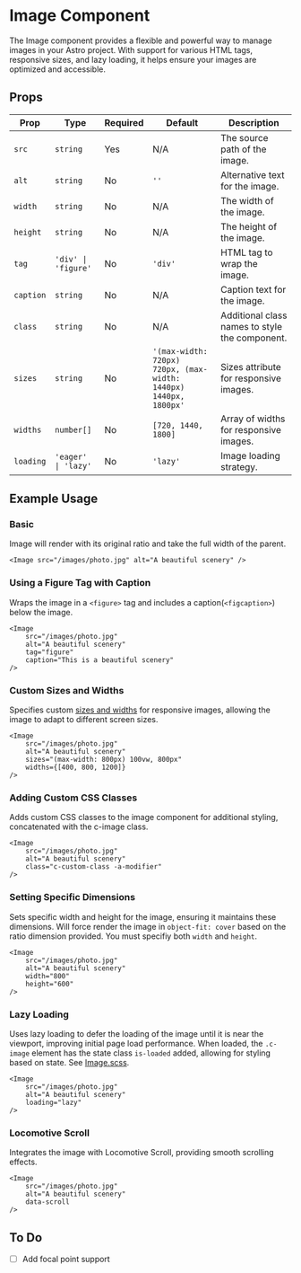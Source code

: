 # Image Component

The Image component provides a flexible and powerful way to manage images in your Astro project. With support for various HTML tags, responsive sizes, and lazy loading, it helps ensure your images are optimized and accessible.

## Props

| Prop       | Type                           | Required | Default                                                    | Description                                           |
|------------|--------------------------------|----------|------------------------------------------------------------|-------------------------------------------------------|
| `src`      | `string`                       | Yes      | N/A                                                        | The source path of the image.                         |
| `alt`      | `string`                       | No       | `''`                                                       | Alternative text for the image.                       |
| `width`    | `string`                       | No       | N/A                                                        | The width of the image.                               |
| `height`   | `string`                       | No       | N/A                                                        | The height of the image.                              |
| `tag`      | `'div' \| 'figure'`            | No       | `'div'`                                                    | HTML tag to wrap the image.                           |
| `caption`  | `string`                       | No       | N/A                                                        | Caption text for the image.                           |
| `class`    | `string`                       | No       | N/A                                                        | Additional class names to style the component.        |
| `sizes`    | `string`                       | No       | `'(max-width: 720px) 720px, (max-width: 1440px) 1440px, 1800px'` | Sizes attribute for responsive images.          |
| `widths`   | `number[]`                     | No       | `[720, 1440, 1800]`                                        | Array of widths for responsive images.                |
| `loading`  | `'eager' \| 'lazy'`            | No       | `'lazy'`                                                   | Image loading strategy.                               |


## Example Usage

### Basic

Image will render with its original ratio and take the full width of the parent.

```astro
<Image src="/images/photo.jpg" alt="A beautiful scenery" />
```

### Using a Figure Tag with Caption

Wraps the image in a `<figure>` tag and includes a caption(`<figcaption>`) below the image.

```astro
<Image 
    src="/images/photo.jpg" 
    alt="A beautiful scenery" 
    tag="figure" 
    caption="This is a beautiful scenery" 
/>
```

### Custom Sizes and Widths

Specifies custom [sizes and widths](https://docs.astro.build/en/guides/images/#widths) for responsive images, allowing the image to adapt to different screen sizes.

```astro
<Image 
    src="/images/photo.jpg" 
    alt="A beautiful scenery" 
    sizes="(max-width: 800px) 100vw, 800px" 
    widths={[400, 800, 1200]} 
/>
```

### Adding Custom CSS Classes

Adds custom CSS classes to the image component for additional styling, concatenated with the c-image class.

```astro
<Image 
    src="/images/photo.jpg" 
    alt="A beautiful scenery" 
    class="c-custom-class -a-modifier" 
/>
```

### Setting Specific Dimensions

Sets specific width and height for the image, ensuring it maintains these dimensions. Will force render the image in `object-fit: cover` based on the ratio dimension provided. You must specifiy both `width` and `height`.

```astro
<Image 
    src="/images/photo.jpg" 
    alt="A beautiful scenery" 
    width="800" 
    height="600" 
/>
```

### Lazy Loading

Uses lazy loading to defer the loading of the image until it is near the viewport, improving initial page load performance. When loaded, the `.c-image` element has the state class `is-loaded` added, allowing for styling based on state. See [Image.scss](Image.scss).

```astro
<Image 
    src="/images/photo.jpg" 
    alt="A beautiful scenery" 
    loading="lazy" 
/>
```

### Locomotive Scroll

Integrates the image with Locomotive Scroll, providing smooth scrolling effects.

```astro
<Image 
    src="/images/photo.jpg" 
    alt="A beautiful scenery" 
    data-scroll
/>
```

## To Do

- [ ] Add focal point support